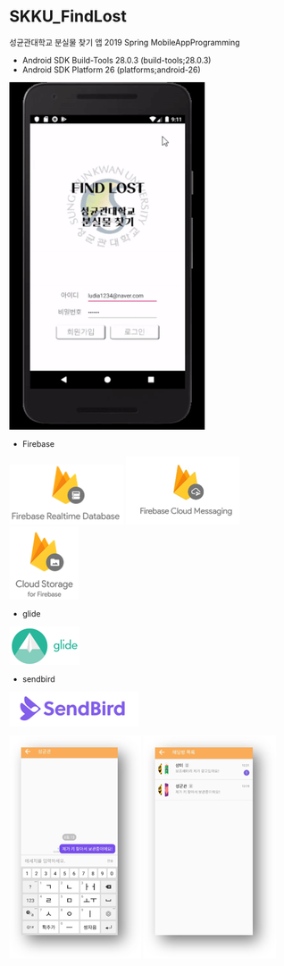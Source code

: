 # SKKU_FindLost
성균관대학교 분실물 찾기 앱
2019 Spring MobileAppProgramming

- Android SDK Build-Tools 28.0.3 (build-tools;28.0.3)
- Android SDK Platform 26 (platforms;android-26)

![skku_findlost](./image/SKKU_findlost.gif)

- Firebase

![firebase1](./image/firebase_realtime_db.png) ![firebase2](./image/firebase_cloud_messaging.png) ![firebase3](./image/cloud_storage.png)

- glide

![glide](./image/glide.png)

- sendbird

![sendbird](./image/sendbird.png)

![chat1](./image/chatting.png)
![chat2](./image/chat_list.png)
